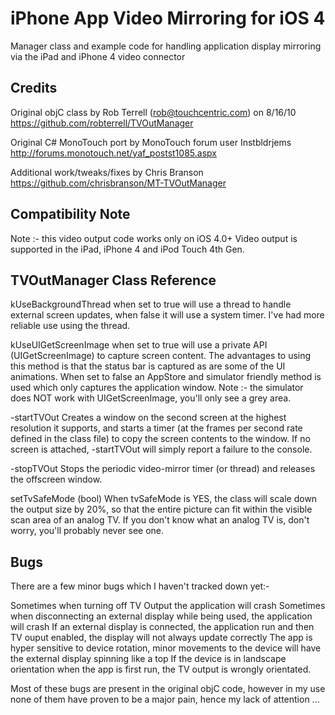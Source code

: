 iPhone App Video Mirroring for iOS 4
====================================

Manager class and example code for handling application display mirroring via the iPad and iPhone 4 video connector

Credits
-------
 
Original objC class by Rob Terrell (rob@touchcentric.com) on 8/16/10
https://github.com/robterrell/TVOutManager

Original C# MonoTouch port by MonoTouch forum user Instbldrjems
http://forums.monotouch.net/yaf_postst1085.aspx

Additional work/tweaks/fixes by Chris Branson
https://github.com/chrisbranson/MT-TVOutManager

Compatibility Note
------------------

Note :- this video output code works only on iOS 4.0+
Video output is supported in the iPad, iPhone 4 and iPod Touch 4th Gen.

TVOutManager Class Reference
----------------------------

kUseBackgroundThread when set to true will use a thread to handle external screen updates,
when false it will use a system timer. I've had more reliable use using the thread.

kUseUIGetScreenImage when set to true will use a private API (UIGetScreenImage) to capture
screen content. The advantages to using this method is that the status bar is captured as are
some of the UI animations. When set to false an AppStore and simulator friendly method is used
which only captures the application window.
Note :- the simulator does NOT work with UIGetScreenImage, you'll only see a grey area.

-startTVOut
Creates a window on the second screen at the highest resolution it supports, and starts a timer (at the frames per second rate defined in the class file) to copy the screen contents to the window. If no screen is attached, -startTVOut will simply report a failure to the console.

-stopTVOut
Stops the periodic video-mirror timer (or thread) and releases the offscreen window.

setTvSafeMode (bool)
When tvSafeMode is YES, the class will scale down the output size by 20%, so that the entire picture can fit within the visible scan area of an analog TV. If you don't know what an analog TV is, don't worry, you'll probably never see one.

Bugs
----

There are a few minor bugs which I haven't tracked down yet:-

Sometimes when turning off TV Output the application will crash
Sometimes when disconnecting an external display while being used, the application will crash
If an external display is connected, the application run and then TV ouput enabled, the display will not always update correctly
The app is hyper sensitive to device rotation, minor movements to the device will have the external display spinning like a top
If the device is in landscape orientation when the app is first run, the TV output is wrongly orientated.
 
Most of these bugs are present in the original objC code, however in my use none of them have proven to be a major pain, hence my lack of attention ...